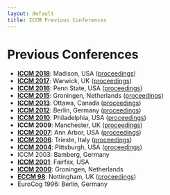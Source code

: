 ```yaml
---
layout: default
title: ICCM Previous Conferences
---
```


# Previous Conferences

<ul><li><a href="http://mathpsych.org/conferences/2018/"><strong>ICCM 2018</strong></a>:  Madison, USA (<a href="http://acs.ist.psu.edu/iccm2018/ICCM%202018%20Proceedings.pdf">proceedings</a>)
</li><li><a href="https://iccm-conference.neocities.org/2017/"><strong>ICCM 2017</strong></a>:  Warwick, UK (<a href="https://iccm-conference.neocities.org/2017/ICCMprogram_files/proceedingscombined.pdf">proceedings</a>)
</li><li><a href="https://iccm-conference.neocities.org/2016/"><strong>ICCM 2016</strong></a>: Penn State, USA (<a href="https://iccm-conference.neocities.org/2016/proceedings/">proceedings</a>)
</li><li><a href="https://iccm-conference.neocities.org/2015/"><strong>ICCM 2015</strong></a>: Groningen, Netherlands (<a href="https://iccm-conference.neocities.org/2015/schedule/proceedings/">proceedings</a>)
</li><li><a href="https://iccm-conference.neocities.org/2013/"><strong>ICCM 2013</strong></a>: Ottawa, Canada (<a href="https://iccm-conference.neocities.org/2013/proceedings/">proceedings</a>)
</li><li><a href="https://iccm-conference.neocities.org/2012/"><strong>ICCM 2012</strong></a>: Berlin, Germany (<a href="http://iccm-conference.neocities.org/2012/proceedings/">proceedings</a>)
</li><li><a href="http://iccm-conference.neocities.org/2010/"><strong>ICCM 2010</strong></a>: Philadelphia, USA (<a href="http://iccm-conference.neocities.org/2010/proceedings/">proceedings</a>)
</li><li><b>ICCM 2009</b>: Manchester, UK (<a href="https://iccm-conference.neocities.org/2009/proceedings/">proceedings</a>)
</li><li><a href="https://iccm-conference.neocities.org/2007/"><strong>ICCM 2007</strong></a>: Ann Arbor, USA (<a href="https://iccm-conference.neocities.org/2007/iccm_2007_proceedings_and_papers.html">proceedings</a>)
</li><li><a href="https://iccm-conference.neocities.org/2006/"><strong>ICCM 2006</strong></a>: Trieste, Italy (<a href="https://drive.google.com/file/d/1opfZUB4pJCNT2QQn39k2Z2lq94hx83EN/view?usp=sharing">proceedings</a>)
</li><li><a href="https://iccm-conference.neocities.org/2004/"><strong>ICCM 2004</strong></a>: Pittsburgh, USA (<a href="https://iccm-conference.neocities.org/2004/proceedings/schedule.htm">proceedings</a>)
</li><li>ICCM 2003: Bamberg, Germany
</li><li><a href="https://iccm-conference.neocities.org/2001/"><strong>ICCM 2001</strong></a>: Fairfax, USA
</li><li><a href="https://iccm-conference.neocities.org/2000/"><strong>ICCM 2000</strong></a>: Groningen, Netherlands
</li><li><a href="https://iccm-conference.neocities.org/1998/"><strong>ECCM 98</strong></a>: Nottingham, UK (<a href="https://iccm-conference.neocities.org/1998/proceedings">proceedings</a>)
</li><li>EuroCog 1996: Berlin, Germany
</li></ul>
